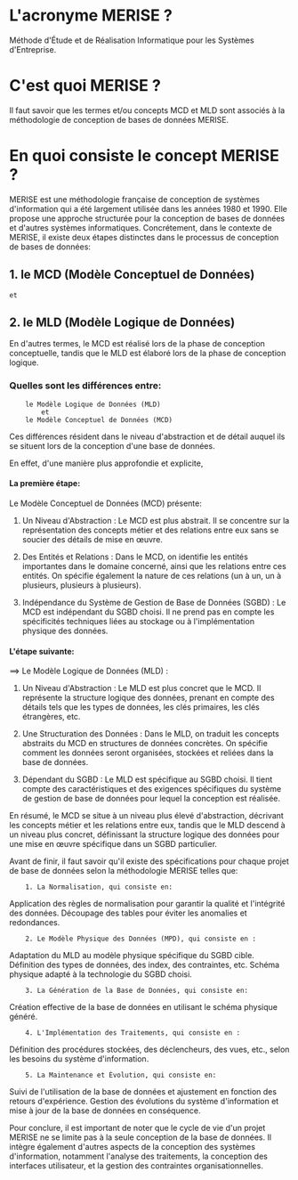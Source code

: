 # L'acronyme MERISE ?
Méthode d'Étude et de Réalisation Informatique pour les Systèmes d'Entreprise.

# C'est quoi MERISE ?
Il faut savoir que les termes et/ou concepts MCD et MLD sont associés à la méthodologie de conception de bases de données MERISE. 

# En quoi consiste le concept MERISE ?

MERISE est une méthodologie française de conception de systèmes d'information 
qui a été largement utilisée dans les années 1980 et 1990. 
Elle propose une approche structurée pour la conception de bases de données et d'autres systèmes informatiques. 
Concrétement, dans le contexte de MERISE, il existe deux étapes distinctes dans le processus de conception de bases de données:
## 1. le MCD (Modèle Conceptuel de Données) 
    et 
## 2. le MLD (Modèle Logique de Données) 

En d'autres termes, le MCD est réalisé lors de la phase de conception conceptuelle, 
tandis que le MLD est élaboré lors de la phase de conception logique.

### Quelles sont les différences entre:

        le Modèle Logique de Données (MLD) 
            et
        le Modèle Conceptuel de Données (MCD) 

Ces différences résident dans le niveau d'abstraction et de détail auquel ils se situent lors de la conception d'une base de données.

En effet, d'une manière plus approfondie et explicite,

#### La première étape:

Le Modèle Conceptuel de Données (MCD) présente:

1. Un Niveau d'Abstraction : Le MCD est plus abstrait. 
Il se concentre sur la représentation des concepts métier et des relations entre eux sans se soucier des détails de mise en œuvre.

2. Des Entités et Relations : Dans le MCD, on identifie les entités importantes dans le domaine concerné, 
ainsi que les relations entre ces entités. On spécifie également la nature de ces relations 
(un à un, un à plusieurs, plusieurs à plusieurs).

3. Indépendance du Système de Gestion de Base de Données (SGBD) : Le MCD est indépendant du SGBD choisi. 
Il ne prend pas en compte les spécificités techniques liées au stockage ou à l'implémentation physique des données.

#### L'étape suivante:
==> Le Modèle Logique de Données (MLD) :

1. Un Niveau d'Abstraction : Le MLD est plus concret que le MCD. 
Il représente la structure logique des données, prenant en compte des détails tels que les types de données, 
les clés primaires, les clés étrangères, etc.

2. Une Structuration des Données : Dans le MLD, on traduit les concepts abstraits du MCD en structures de données concrètes.
On spécifie comment les données seront organisées, stockées et reliées dans la base de données.

3. Dépendant du SGBD : Le MLD est spécifique au SGBD choisi. 
Il tient compte des caractéristiques et des exigences spécifiques du système de gestion de base de données 
pour lequel la conception est réalisée.

En résumé, le MCD se situe à un niveau plus élevé d'abstraction, 
décrivant les concepts métier et les relations entre eux, 
tandis que le MLD descend à un niveau plus concret, 
définissant la structure logique des données pour une mise en œuvre spécifique dans un SGBD particulier.

Avant de finir, il faut savoir qu'il existe des spécifications pour chaque projet de base de données 
selon la méthodologie MERISE telles que:

        1. La Normalisation, qui consiste en:

Application des règles de normalisation pour garantir la qualité et l'intégrité des données.
Découpage des tables pour éviter les anomalies et redondances.

        2. Le Modèle Physique des Données (MPD), qui consiste en :

Adaptation du MLD au modèle physique spécifique du SGBD cible.
Définition des types de données, des index, des contraintes, etc.
Schéma physique adapté à la technologie du SGBD choisi.

        3. La Génération de la Base de Données, qui consiste en:

Création effective de la base de données en utilisant le schéma physique généré.
        
        4. L'Implémentation des Traitements, qui consiste en :

Définition des procédures stockées, des déclencheurs, des vues, etc., selon les besoins du système d'information.

        5. La Maintenance et Évolution, qui consiste en:
Suivi de l'utilisation de la base de données et ajustement en fonction des retours d'expérience.
Gestion des évolutions du système d'information et mise à jour de la base de données en conséquence.


Pour conclure, il est important de noter que le cycle de vie d'un projet MERISE ne se limite pas à la seule conception de la base de données. 
Il intègre également d'autres aspects de la conception des systèmes d'information, notamment l'analyse des traitements, 
la conception des interfaces utilisateur, et la gestion des contraintes organisationnelles.



